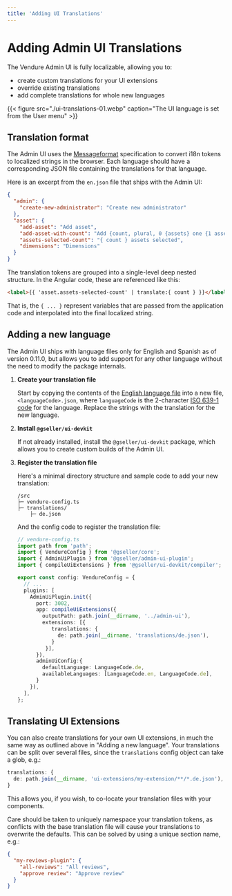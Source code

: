 ```yaml
---
title: 'Adding UI Translations'
---
```


# Adding Admin UI Translations

The Vendure Admin UI is fully localizable, allowing you to:

* create custom translations for your UI extensions
* override existing translations
* add complete translations for whole new languages

{{< figure src="./ui-translations-01.webp" caption="The UI language is set from the User menu" >}}

## Translation format

The Admin UI uses the [Messageformat](https://messageformat.github.io/messageformat/) specification to convert i18n tokens to localized strings in the browser. Each language should have a corresponding JSON file containing the translations for that language.

Here is an excerpt from the `en.json` file that ships with the Admin UI:

```JSON
{
  "admin": {
    "create-new-administrator": "Create new administrator"
  },
  "asset": {
    "add-asset": "Add asset",
    "add-asset-with-count": "Add {count, plural, 0 {assets} one {1 asset} other {{count} assets}}",
    "assets-selected-count": "{ count } assets selected",
    "dimensions": "Dimensions"
  }
}
```

The translation tokens are grouped into a single-level deep nested structure. In the Angular code, these are referenced like this: 

```HTML
<label>{{ 'asset.assets-selected-count' | translate:{ count } }}</label>
```

That is, the `{ ... }` represent variables that are passed from the application code and interpolated into the final localized string.

## Adding a new language

The Admin UI ships with language files only for English and Spanish as of version 0.11.0, but allows you to add support for any other language without the need to modify the package internals.

1. **Create your translation file**

     Start by copying the contents of the [English language file](https://github.com/vendure-ecommerce/vendure/blob/master/packages/admin-ui/src/lib/static/i18n-messages/en.json) into a new file, `<languageCode>.json`, where `languageCode` is the 2-character [ISO 639-1 code](https://en.wikipedia.org/wiki/List_of_ISO_639-1_codes) for the language. Replace the strings with the translation for the new language.
2. **Install `@gseller/ui-devkit`**

    If not already installed, install the `@gseller/ui-devkit` package, which allows you to create custom builds of the Admin UI.
3. **Register the translation file**
  
    Here's a minimal directory structure and sample code to add your new translation:
    
    ```text
    /src
    ├─ vendure-config.ts
    ├─ translations/
        ├─ de.json
    ```
    
    And the config code to register the translation file:
    
    ```TypeScript
    // vendure-config.ts
    import path from 'path';
    import { VendureConfig } from '@gseller/core';
    import { AdminUiPlugin } from '@gseller/admin-ui-plugin';
    import { compileUiExtensions } from '@gseller/ui-devkit/compiler';
    
    export const config: VendureConfig = {
      // ...
      plugins: [
        AdminUiPlugin.init({
          port: 3002,
          app: compileUiExtensions({
            outputPath: path.join(__dirname, '../admin-ui'),
            extensions: [{
               translations: {
                 de: path.join(__dirname, 'translations/de.json'),
               }
             }],
          }),
          adminUiConfig:{
            defaultLanguage: LanguageCode.de,
            availableLanguages: [LanguageCode.en, LanguageCode.de],
          }
        }),
      ],
    };
    ```

## Translating UI Extensions

You can also create translations for your own UI extensions, in much the same way as outlined above in "Adding a new language". Your translations can be split over several files, since the `translations` config object can take a glob, e.g.:

```TypeScript
translations: {
  de: path.join(__dirname, 'ui-extensions/my-extension/**/*.de.json'),
}
```

This allows you, if you wish, to co-locate your translation files with your components.

Care should be taken to uniquely namespace your translation tokens, as conflicts with the base translation file will cause your translations to overwrite the defaults. This can be solved by using a unique section name, e.g.:

```JSON
{
  "my-reviews-plugin": {
    "all-reviews": "All reviews",
    "approve review": "Approve review"
  }
}
```
